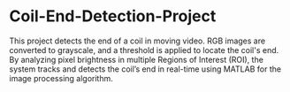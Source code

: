 # Coil-End-Detection-Project
This project detects the end of a coil in moving video. RGB images are converted to grayscale, and a threshold is applied to locate the coil's end. By analyzing pixel brightness in multiple Regions of Interest (ROI), the system tracks and detects the coil’s end in real-time using MATLAB for the image processing algorithm.
